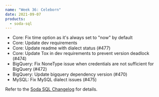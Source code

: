 ```yaml
---
name: "Week 36: Celeborn"
date: 2021-09-07
products:
  - soda-sql
---
```


- Core: Fix time option as it's always set to "now" by default
- Core: Update dev requirements
- Core: Update readme with dialect status (#477)
- Core: Update Tox in dev requirements to prevent version deadlock (#474)
- BigQuery: Fix NoneType issue when credentials are not sufficient for BigQuery (#472)
- BigQuery: Update bigquery dependency version (#470)
- MySQL: Fix MySQL dialect issues (#475)

Refer to the <a href="https://github.com/sodadata/soda-sql/blob/main/CHANGELOG.md#210b16---2021-09-07-celeborn" target="_blank">Soda SQL Changelog</a> for details.